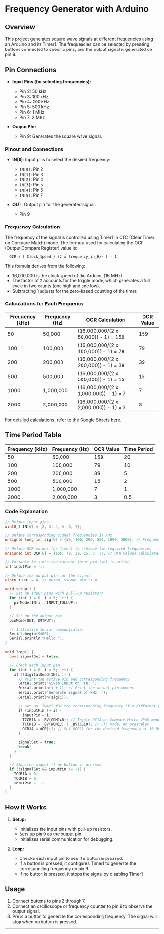 
# Frequency Generator with Arduino

## Overview
This project generates square wave signals at different frequencies using an Arduino and its Timer1. The frequencies can be selected by pressing buttons connected to specific pins, and the output signal is generated on pin 9.

## Pin Connections
- **Input Pins (for selecting frequencies):**
  - Pin 2: 50 kHz
  - Pin 3: 100 kHz
  - Pin 4: 200 kHz
  - Pin 5: 500 kHz
  - Pin 6: 1 MHz
  - Pin 7: 2 MHz

- **Output Pin:**
  - Pin 9: Generates the square wave signal.

### Pinout and Connections
- **IN[6]**: Input pins to select the desired frequency:
  - `IN[0]`: Pin 2
  - `IN[1]`: Pin 3
  - `IN[2]`: Pin 4
  - `IN[3]`: Pin 5
  - `IN[4]`: Pin 6
  - `IN[5]`: Pin 7

- **OUT**: Output pin for the generated signal:
  - Pin 9

### Frequency Calculation
The frequency of the signal is controlled using Timer1 in CTC (Clear Timer on Compare Match) mode. The formula used for calculating the OCR (Output Compare Register) value is:

      OCR = ( Clock_Speed / (2 x frequency_in_Hz) ) - 1 

This formula derives from the following:
- 16,000,000 is the clock speed of the Arduino (16 MHz).
- The factor of 2 accounts for the toggle mode, which generates a full cycle in two counts (one high and one low).
- Subtracting 1 adjusts for the zero-based counting of the timer.

### Calculations for Each Frequency

| Frequency (kHz) | Frequency (Hz) | OCR Calculation                                      | OCR Value |
|-----------------|----------------|-----------------------------------------------------|-----------|
| 50              | 50,000         | \(16,000,000/(2 x 50,000)) - 1\) = 159 | 159       |
| 100             | 100,000        | \(16,000,000/(2 x 100,000)) - 1\) = 79  | 79        |
| 200             | 200,000        | \(16,000,000/(2 x 200,000)) - 1\) = 39  | 39        |
| 500             | 500,000        | \(16,000,000/(2 x 500,000)) - 1\) = 15  | 15        |
| 1000            | 1,000,000      | \(16,000,000/(2 x 1,000,000)) - 1\) = 7 | 7         |
| 2000            | 2,000,000      | \(16,000,000/(2 x 2,000,000)) - 1\) = 3 | 3         |

For detailed calculations, refer to the Google Sheets [here](https://docs.google.com/spreadsheets/d/1KBi5O0dpadDuW_CeP1MCz1DQ4IypS_nGeOXi4cxVNZ8/edit?usp=sharing).

## Time Period Table

| Frequency (kHz) | Frequency (Hz) | OCR Value | Time Period |
|-----------------|----------------|-----------|-------------|
| 50              | 50,000         | 159       | 20          |
| 100             | 100,000        | 79        | 10          |
| 200             | 200,000        | 39        | 5           |
| 500             | 500,000        | 15        | 2           |
| 1000            | 1,000,000      | 7         | 1           |
| 2000            | 2,000,000      | 3         | 0.5         |



### Code Explanation

```cpp
// Define input pins
uint8_t IN[6] = {2, 3, 4, 5, 6, 7};

// Define corresponding signal frequencies in kHz
unsigned long int sig[6] = {50, 100, 200, 500, 1000, 2000}; // Frequencies in kHz

// Define OCR values for Timer1 to achieve the required frequencies
unsigned int OCR[6] = {159, 79, 39, 15, 7, 3}; // OCR values calculated for the respective frequencies

// Variable to store the current input pin that is active
int inputPin = -1;

// Define the output pin for the signal
uint8_t OUT = 9; // OUTPUT SIGNAL PIN is 9

void setup() {
  // Set up input pins with pull-up resistors
  for (int i = 0; i < 6; i++) {
    pinMode(IN[i], INPUT_PULLUP);
  }

  // Set up the output pin
  pinMode(OUT, OUTPUT);

  // Initialize Serial communication
  Serial.begin(9600);
  Serial.println("Hello ");
}

void loop() {
  bool signalSet = false;

  // Check each input pin
  for (int i = 0; i < 6; i++) {
    if (!digitalRead(IN[i])) {
      // Print the active pin and corresponding frequency
      Serial.print("Given Input on Pin: ");
      Serial.println(i + 2); // Print the actual pin number
      Serial.print("Generate Signal of kHz: ");
      Serial.println(sig[i]);     

      // Set up Timer1 for the corresponding frequency if a different pin is pressed
      if (inputPin != i) {
        inputPin = i;
        TCCR1A = _BV(COM1A0); // Toggle OC1A on Compare Match (PWM mode)
        TCCR1B = _BV(WGM12) | _BV(CS10); // CTC mode, no prescaler
        OCR1A = OCR[i]; // Set OCR1A for the desired frequency at 16 MHz clock
      }

      signalSet = true;
      break;
    }
  } 

  // Stop the signal if no button is pressed
  if (!signalSet && inputPin != -1) {
    TCCR1A = 0;
    TCCR1B = 0;
    inputPin = -1;
  }
}
```



## How It Works
1. **Setup:**
   - Initializes the input pins with pull-up resistors.
   - Sets up pin 9 as the output pin.
   - Initializes serial communication for debugging.

2. **Loop:**
   - Checks each input pin to see if a button is pressed.
   - If a button is pressed, it configures Timer1 to generate the corresponding frequency on pin 9.
   - If no button is pressed, it stops the signal by disabling Timer1.

## Usage
1. Connect buttons to pins 2 through 7.
2. Connect an oscilloscope or frequency counter to pin 9 to observe the output signal.
3. Press a button to generate the corresponding frequency. The signal will stop when no button is pressed.

---